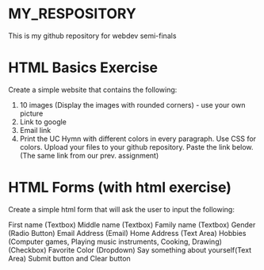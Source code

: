 # MY_RESPOSITORY
This is my github repository for webdev semi-finals
# HTML Basics Exercise
Create a simple website that contains the following:
1. 10 images (Display the images with rounded corners) - use your own picture
2. Link to google
3. Email link
4. Print the UC Hymn with different colors in every paragraph.
Use CSS for colors.
Upload your files to your github repository. Paste the link below. (The same link from our prev. assignment)
# HTML Forms (with html exercise)
Create a simple html form that will ask the user to input the following:

First name (Textbox)
Middle name (Textbox)
Family name (Textbox)
Gender (Radio Button)
Email Address (Email)
Home Address (Text Area)
Hobbies (Computer games, Playing music instruments, Cooking, Drawing) (Checkbox)
Favorite Color (Dropdown)
Say something about yourself(Text Area)
Submit button and Clear button
